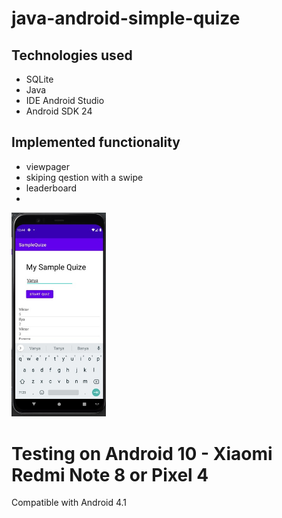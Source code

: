 # java-android-simple-quize

## Technologies used
- SQLite
- Java
- IDE Android Studio
- Android SDK 24

## Implemented functionality
- viewpager
- skiping qestion with a swipe
- leaderboard
- 
<img src="img/PlFqRluNcm4.jpg" width="30%" height="30%"/>

<h1>Testing on Android 10 - Xiaomi Redmi Note 8 or Pixel 4</h1>

Compatible with Android 4.1
